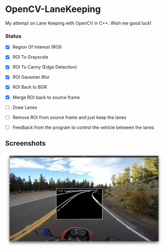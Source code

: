 # OpenCV-LaneKeeping
My attempt on Lane Keeping with OpenCV in C++. Wish me good luck!

### Status
- [x] Region Of Interest (ROI)
- [x] ROI To Grayscale
- [x] ROI To Canny (Edge Detection)
- [x] ROI Gaussian Blur
- [x] ROI Back to BGR
- [x] Merge ROI back to source frame
- [ ] Draw Lanes
- [ ] Remove ROI from source frame and just keep the lanes
- [ ] Feedback from the program to control the vehicle between the lanes 


## Screenshots
![alt text](./screenshots/screenshot1.png)
